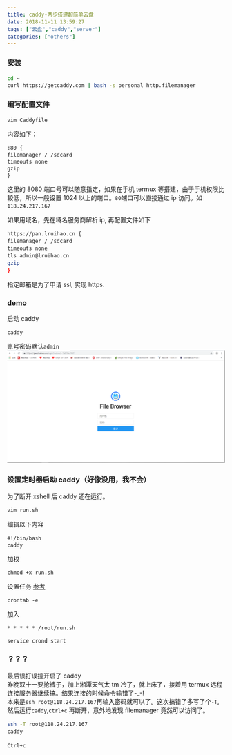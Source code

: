 ```yaml
---
title: caddy-两步搭建超简单云盘
date: 2018-11-11 13:59:27
tags: ["云盘","caddy","server"]
categories: ["others"]
---
```


### 安装

```bash
cd ~
curl https://getcaddy.com | bash -s personal http.filemanager
```
### 编写配置文件
```bash
vim Caddyfile
```
内容如下：
```
:80 {
filemanager / /sdcard
timeouts none
gzip
}
```
这里的 8080 端口号可以随意指定，如果在手机 termux 等搭建，由于手机权限比较低，所以一般设置 1024 以上的端口。`80`端口可以直接通过 ip 访问。如`118.24.217.167`

如果用域名，先在域名服务商解析 ip, 再配置文件如下
```bash
https://pan.lruihao.cn {
filemanager / /sdcard
timeouts none
tls admin@lruihao.cn
gzip
}
```

指定邮箱是为了申请 ssl, 实现 https.

### [demo](https://pan.lruihao.cn)

启动 caddy
```
caddy
```
账号密码默认`admin`
![](images/1.png)

### 设置定时器启动 caddy（好像没用，我不会）
为了断开 xshell 后 caddy 还在运行。
```bash
vim run.sh
```
编辑以下内容
```
#!/bin/bash
caddy
```
加权
```
chmod +x run.sh
```
设置任务
[参考](https://www.jianshu.com/p/95d1473859d1)
```
crontab -e
```
加入
```
* * * * * /root/run.sh
```

```
service crond start 
```

### ？？？
最后误打误撞开启了 caddy  
昨晚双十一要抢裤子，加上湘潭天气太 tm 冷了，就上床了，接着用 termux 远程连接服务器继续搞。结果连接的时候命令输错了-\_-!  
本来是`ssh root@118.24.217.167`再输入密码就可以了。这次搞错了多写了个`-T`, 然后运行`caddy`,`ctrl+c`  再断开，意外地发现 filemanager 竟然可以访问了。  
```bash
ssh -T root@118.24.217.167
caddy

Ctrl+c
```
